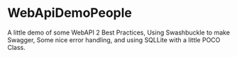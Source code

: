# WebApiDemoPeople
A little demo of some WebAPI 2 Best Practices, Using Swashbuckle to make Swagger, Some nice error handling, and using SQLLite with a little POCO Class. 
